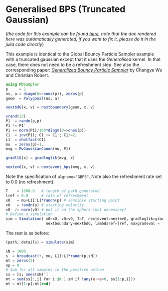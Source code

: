 # Generalised BPS (Truncated Gaussian)

(*the code for this example can be found [here](https://github.com/alan-turing-institute/PDSampler.jl/blob/master/test/ex_genbps.jl), note that the doc rendered here was automatically generated, if you want to fix it, please do it in the julia code directly*)


This example is identical to the Global Bouncy Particle Sampler example with
a truncated gaussian except that it uses the *Generalised* kernel. In
that case, there does not need to be a refreshment step.
See also the corresponding paper: [*Generalized Bouncy Particle Sampler*](https://arxiv.org/pdf/1706.04781.pdf) by Changye Wu and Christian
Robert.


```julia
using PDSampler
p     = 2
ns, a = diagm(0=>ones(p)), zeros(p)
geom  = Polygonal(ns, a)

nextbdG(x, v) = nextboundary(geom, x, v)

srand(12)
P1  = randn(p,p)
P1 *= P1'
P1 += norm(P1)/100*diagm(0=>ones(p))
C1  = inv(P1); C1 += C1'; C1/=2;
L1  = cholfact(C1)
mu  = zeros(p)+1.
mvg = MvGaussianCanon(mu, P1)

gradllG(x) = gradloglik(mvg, x)

nextevG(x, v) = nextevent_bps(mvg, x, v)

```
Note the specification of `algname="GBPS"`. Note also the refreshment rate
set to 0.0 (no refreshment).

```julia
T    = 1000.0   # length of path generated
lref = 0.0      # rate of refreshment
x0   = mu+L1[:L]*randn(p) # sensible starting point
v0   = randn(p) # starting velocity
v0  /= norm(v0) # put it on the sphere (not necessary)
# Define a simulation
sim = Simulation( x0=x0, v0=v0, T=T, nextevent=nextevG, gradloglik=gradllG,
                  nextboundary=nextbdG, lambdaref=lref, maxgradeval = 10000,algname="GBPS")

```
The rest is as before:

```julia
(path, details) = simulate(sim)

sN = 1000
s  = broadcast(+, mu, L1[:L]*randn(p,sN))
mt = zeros(2)
np = 0
# Sum for all samples in the positive orthan
ss = [s; ones(sN)']
mt = sum(ss[:,i] for i in 1:sN if !any(e->e<0, ss[1:p,i]))
mt = mt[1:p]/mt[end]
